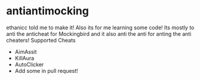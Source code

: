 # antiantimocking
ethanicc told me to make it!
Also its for me learning some code!
Its mostly to anti the anticheat for Mockingbird and it also anti the anti for anting the anti cheaters!
Supported Cheats
- AimAssit
- KillAura
- AutoClicker
- Add some in pull request!
